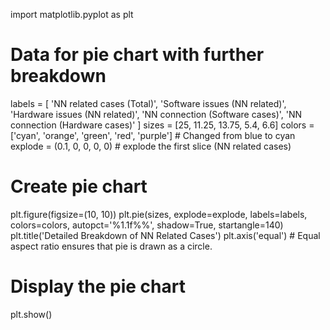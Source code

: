 import matplotlib.pyplot as plt

# Data for pie chart with further breakdown
labels = [
    'NN related cases (Total)', 
    'Software issues (NN related)', 
    'Hardware issues (NN related)', 
    'NN connection (Software cases)', 
    'NN connection (Hardware cases)'
]
sizes = [25, 11.25, 13.75, 5.4, 6.6]
colors = ['cyan', 'orange', 'green', 'red', 'purple']  # Changed from blue to cyan
explode = (0.1, 0, 0, 0, 0)  # explode the first slice (NN related cases)

# Create pie chart
plt.figure(figsize=(10, 10))
plt.pie(sizes, explode=explode, labels=labels, colors=colors, autopct='%1.1f%%', shadow=True, startangle=140)
plt.title('Detailed Breakdown of NN Related Cases')
plt.axis('equal')  # Equal aspect ratio ensures that pie is drawn as a circle.

# Display the pie chart
plt.show()
